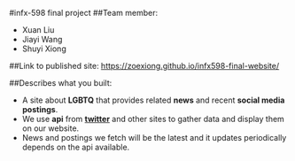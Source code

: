 #infx-598 final project
##Team member:  
* Xuan Liu
* Jiayi Wang
* Shuyi Xiong

##Link to published site:
https://zoexiong.github.io/infx598-final-website/

##Describes what you built:
* A site about **LGBTQ** that provides related **news** and recent **social media postings**.  
* We use **api** from [**twitter**](https://twitter.com) and other sites to gather data and display them on our website.
* News and postings we fetch will be the latest and it updates periodically depends on the api available.

